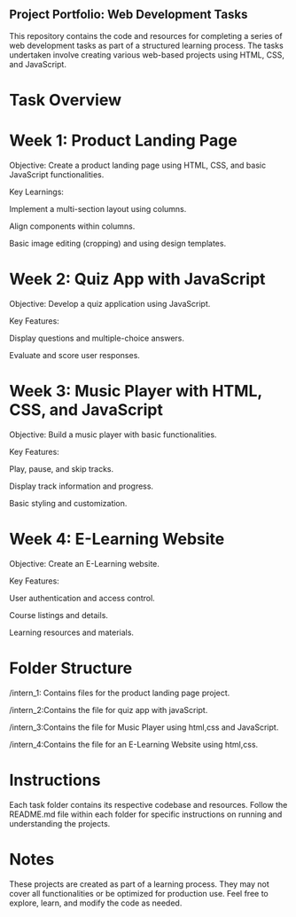 ## Project Portfolio: Web Development Tasks

This repository contains the code and resources for completing a series of web development tasks as part of a structured learning process. The tasks undertaken involve creating various web-based projects using HTML, CSS, and JavaScript.

# Task Overview

# Week 1: Product Landing Page

Objective: Create a product landing page using HTML, CSS, and basic JavaScript functionalities.

Key Learnings:

Implement a multi-section layout using columns.

Align components within columns.

Basic image editing (cropping) and using design templates.

# Week 2: Quiz App with JavaScript

Objective: Develop a quiz application using JavaScript.

Key Features:

Display questions and multiple-choice answers.

Evaluate and score user responses.

# Week 3: Music Player with HTML, CSS, and JavaScript

Objective: Build a music player with basic functionalities.

Key Features:

Play, pause, and skip tracks.

Display track information and progress.

Basic styling and customization.

# Week 4: E-Learning Website

Objective: Create an E-Learning website.

Key Features:

User authentication and access control.

Course listings and details.

Learning resources and materials.

# Folder Structure

/intern_1: Contains files for the product landing page project.

/intern_2:Contains the file for quiz app with javaScript.

/intern_3:Contains the file for Music Player using html,css and JavaScript.

/intern_4:Contains the file for an E-Learning Website using html,css.

# Instructions

Each task folder contains its respective codebase and resources. Follow the README.md file within each folder for specific instructions on running and understanding the projects.

# Notes

These projects are created as part of a learning process. They may not cover all functionalities or be optimized for production use. Feel free to explore, learn, and modify the code as needed.
